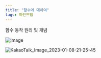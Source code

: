 ```yaml
---
title: "함수에 대하여"
tags: 마인드맵
---
```

함수 동작 원리 및 개념

![image](https://user-images.githubusercontent.com/85566273/211195896-a3f416e7-c29d-4724-8f2f-fcb13beeced9.png)


![KakaoTalk_Image_2023-01-08-21-25-45](https://user-images.githubusercontent.com/85566273/211195939-41a8dcca-615b-4ef2-8949-a50aed44b1b2.jpeg)
